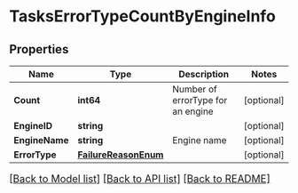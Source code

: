 # TasksErrorTypeCountByEngineInfo

## Properties

Name | Type | Description | Notes
------------ | ------------- | ------------- | -------------
**Count** | **int64** | Number of errorType for an engine | [optional] 
**EngineID** | **string** |  | [optional] 
**EngineName** | **string** | Engine name | [optional] 
**ErrorType** | [**FailureReasonEnum**](FailureReasonEnum.md) |  | [optional] 

[[Back to Model list]](../README.md#documentation-for-models) [[Back to API list]](../README.md#documentation-for-api-endpoints) [[Back to README]](../README.md)

<style>
     p, ul, ol, li { font-size: 18px !important;}
</style>


